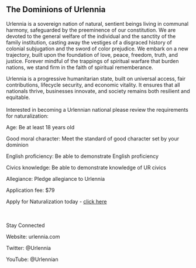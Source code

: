  <h2>The Dominions of Urlennia</h2>
Urlennia is a sovereign nation of natural, sentient beings living in communal harmony, safeguarded by the preeminence of our constitution. We are devoted to the general welfare of the individual and the sanctity of the family institution, casting away the vestiges of a disgraced history of colonial subjugation and the sword of color prejudice. We embark on a new trajectory, built upon the foundation of love, peace, freedom, truth, and justice. Forever mindful of the trappings of spiritual warfare that burden nations, we stand firm in the faith of spiritual rememberance.

Urlennia is a progressive humanitarian state, built on universal access, fair contributions, lifecycle security, and economic vitality. It ensures that all nationals thrive, businesses innovate, and society remains both resilient and equitable.
<br><br>
Interested in becoming a Urlennian national please review the requirements for naturalization:

Age: Be at least 18 years old  

Good moral character: Meet the standard of good character set by your dominion  

English proficiency: Be able to demonstrate English proficiency  

Civics knowledge: Be able to demonstrate knowledge of UR civics  

Allegiance: Pledge allegiance to Urlennia  

Application fee: $79


Apply for Naturalization today - <a href="https://urlennia.com">click here</a>



<br><br>
Stay Connected

Website: urlennia.com

Twitter: @Urlennia

YouTube: @Urlennian

